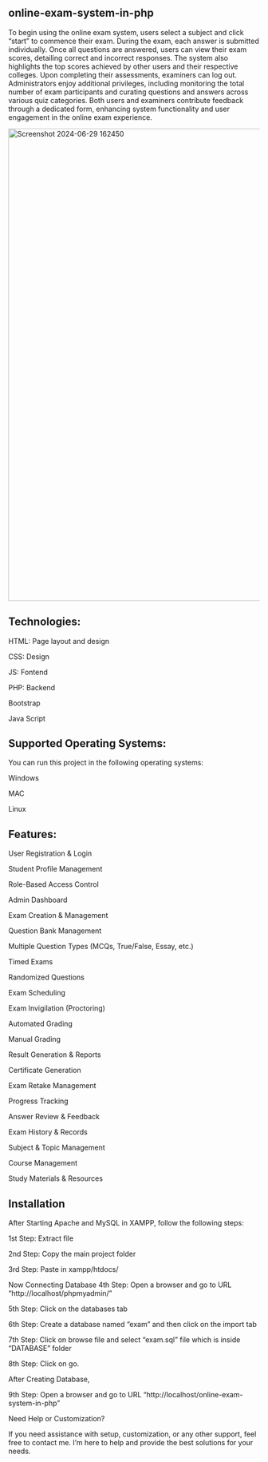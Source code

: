 ## online-exam-system-in-php

To begin using the online exam system, users select a subject and click “start” to commence their exam. During the exam, each answer is submitted individually. Once all questions are answered, users can view their exam scores, detailing correct and incorrect responses. The system also highlights the top scores achieved by other users and their respective colleges. Upon completing their assessments, examiners can log out. Administrators enjoy additional privileges, including monitoring the total number of exam participants and curating questions and answers across various quiz categories. Both users and examiners contribute feedback through a dedicated form, enhancing system functionality and user engagement in the online exam experience.


<img width="946" alt="Screenshot 2024-06-29 162450" src="https://github.com/user-attachments/assets/ed65397e-d05e-4a81-8d0b-647555297058">

## Technologies:
HTML: Page layout and design

CSS: Design

JS: Fontend

PHP: Backend

Bootstrap

Java Script

## Supported Operating Systems:
You can run this project in the following operating systems:

Windows

MAC

Linux
## Features:

User Registration & Login

Student Profile Management

Role-Based Access Control

Admin Dashboard

Exam Creation & Management

Question Bank Management

Multiple Question Types (MCQs, True/False, Essay, etc.)

Timed Exams

Randomized Questions

Exam Scheduling

Exam Invigilation (Proctoring)

Automated Grading

Manual Grading

Result Generation & Reports

Certificate Generation

Exam Retake Management

Progress Tracking

Answer Review & Feedback

Exam History & Records

Subject & Topic Management

Course Management

Study Materials & Resources

## **Installation**
After Starting Apache and MySQL in XAMPP, follow the following steps:

1st Step: Extract file

2nd Step: Copy the main project folder

3rd Step: Paste in xampp/htdocs/

Now Connecting Database 4th Step: Open a browser and go to URL “http://localhost/phpmyadmin/”

5th Step: Click on the databases tab

6th Step: Create a database named “exam” and then click on the import tab

7th Step: Click on browse file and select “exam.sql” file which is inside “DATABASE” folder

8th Step: Click on go.

After Creating Database,

9th Step: Open a browser and go to URL “http://localhost/online-exam-system-in-php”

Need Help or Customization?

If you need assistance with setup, customization, or any other support, feel free to contact me. I’m here to help and provide the best solutions for your needs.
